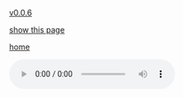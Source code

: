 [v0.0.6](https://github.com/littleflute/a22/edit/master/3/13/readme.md)

[show this page](https://littleflute.github.io/a22/3/13)

[home](..)



<audio controls id="player"> 
  <source src="https://littleflute.github.io/a22/3/13/01 1 Abolition of Slavery and Serfdom.mp3" type="audio/mpeg">
Your browser does not support the audio element.
</audio>
<div id="xd"> 
</div>
<script>
var d = document.getElementById("xd"); 
var html = d.innerHTML; 
 
for(var n=1; n<=12; n++)
{	
 	html += fNewBtn(n);

}  
d.innerHTML = html;

var p = document.getElementById("player");
function f(i)
{
    var s = "https://littleflute.github.io/a22/3/13/";
    if(i==1)
    {
    	s +="01 1 Abolition of Slavery and Serfdom.mp3";
    }  
    else if(i==7)
    {
    	s +="07 7 Modernization and Nationalisms.mp3";
    }
    else if(i==8)
    {
    	s +="08 26-02.mp3";
    }
    else if(i==9)
    {
    	s +="09 26-03.mp3";
    }
    else if(i==10)
    {
    	s +="10 26-04.mp3";
    }
    else if(i==11)
    {
    	s +="11 26-05.mp3";
    }
    else if(i==12)
    {
    	s +="12 26-06.mp3";
    }
    else 
    {
    	if(i<10) 
    	{
    		s += "0";
    	} 
    	s += i;
    	s += " ";
    	s += i;
    	s += ".mp3";
    }
	p.src = s; 
    p.play();
}
function fNewBtn(i)
{
	var rHTML = "";
    rHTML = "<button onclick='f(";
    rHTML += i;
    rHTML += ");'>";
    rHTML += i;
    rHTML += "</button>";
    return rHTML;
}
 
</script>



